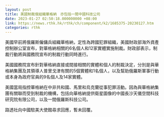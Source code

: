 ```yaml
---
layout: post
title: 美國制裁俄組織華格納　亦包括一間中國科技公司
date: 2023-01-27 02:50:18.000000000 +08:00
link: https://news.rthk.hk/rthk/ch/component/k2/1685375-20230127.htm
categories: rthk
---
```


美國早前將俄羅斯僱傭兵組織華格納，定性為跨國犯罪組織，美國財政部海外資產控制辦公室宣布，對華格納相關的6名個人和12家實體實施制裁。財政部表示，制裁行動將與國務院宣布的制裁行動同時進行。

美國國務院宣布針對華格納直接或間接相關的實體和個人的制裁決定，分別是與華格納集團及其領導人普里戈津有關的5個實體和1名個人，以及幫助俄羅斯軍事行動或本身為政府官員的9名個人及14家實體。

美國當局指控華格納在中非共和國、馬里和烏克蘭從事犯罪活動。因為與華格納集團有關聯而受到制裁的機構，包括向華格納提供衛星圖像的中國長沙天儀空間科技研究院有限公司，以及一間俄羅斯科技公司。

路透社向中國駐美大使館尋求回應，暫未回覆。
